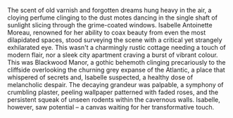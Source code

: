 The scent of old varnish and forgotten dreams hung heavy in the air, a cloying perfume clinging to the dust motes dancing in the single shaft of sunlight slicing through the grime-coated windows.  Isabelle Antoinette Moreau, renowned for her ability to coax beauty from even the most dilapidated spaces, stood surveying the scene with a critical yet strangely exhilarated eye.  This wasn't a charmingly rustic cottage needing a touch of modern flair, nor a sleek city apartment craving a burst of vibrant colour. This was Blackwood Manor, a gothic behemoth clinging precariously to the cliffside overlooking the churning grey expanse of the Atlantic, a place that whispered of secrets and, Isabelle suspected, a healthy dose of melancholic despair. The decaying grandeur was palpable, a symphony of crumbling plaster, peeling wallpaper patterned with faded roses, and the persistent squeak of unseen rodents within the cavernous walls.  Isabelle, however, saw potential – a canvas waiting for her transformative touch.
